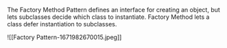 The Factory Method Pattern defines an interface for creating an object, but lets subclasses decide which class to instantiate. Factory Method lets a class defer instantiation to subclasses.

![[Factory Pattern-1671982670015.jpeg]]